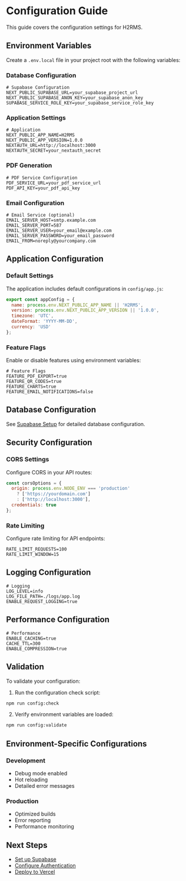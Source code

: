 # Configuration Guide

This guide covers the configuration settings for H2RMS.

## Environment Variables

Create a `.env.local` file in your project root with the following variables:

### Database Configuration

```env
# Supabase Configuration
NEXT_PUBLIC_SUPABASE_URL=your_supabase_project_url
NEXT_PUBLIC_SUPABASE_ANON_KEY=your_supabase_anon_key
SUPABASE_SERVICE_ROLE_KEY=your_supabase_service_role_key
```

### Application Settings

```env
# Application
NEXT_PUBLIC_APP_NAME=H2RMS
NEXT_PUBLIC_APP_VERSION=1.0.0
NEXTAUTH_URL=http://localhost:3000
NEXTAUTH_SECRET=your_nextauth_secret
```

### PDF Generation

```env
# PDF Service Configuration
PDF_SERVICE_URL=your_pdf_service_url
PDF_API_KEY=your_pdf_api_key
```

### Email Configuration

```env
# Email Service (optional)
EMAIL_SERVER_HOST=smtp.example.com
EMAIL_SERVER_PORT=587
EMAIL_SERVER_USER=your_email@example.com
EMAIL_SERVER_PASSWORD=your_email_password
EMAIL_FROM=noreply@yourcompany.com
```

## Application Configuration

### Default Settings

The application includes default configurations in `config/app.js`:

```javascript
export const appConfig = {
  name: process.env.NEXT_PUBLIC_APP_NAME || 'H2RMS',
  version: process.env.NEXT_PUBLIC_APP_VERSION || '1.0.0',
  timezone: 'UTC',
  dateFormat: 'YYYY-MM-DD',
  currency: 'USD'
};
```

### Feature Flags

Enable or disable features using environment variables:

```env
# Feature Flags
FEATURE_PDF_EXPORT=true
FEATURE_QR_CODES=true
FEATURE_CHARTS=true
FEATURE_EMAIL_NOTIFICATIONS=false
```

## Database Configuration

See [Supabase Setup](api/supabase-setup.md) for detailed database configuration.

## Security Configuration

### CORS Settings

Configure CORS in your API routes:

```javascript
const corsOptions = {
  origin: process.env.NODE_ENV === 'production'
    ? ['https://yourdomain.com']
    : ['http://localhost:3000'],
  credentials: true
};
```

### Rate Limiting

Configure rate limiting for API endpoints:

```env
RATE_LIMIT_REQUESTS=100
RATE_LIMIT_WINDOW=15
```

## Logging Configuration

```env
# Logging
LOG_LEVEL=info
LOG_FILE_PATH=./logs/app.log
ENABLE_REQUEST_LOGGING=true
```

## Performance Configuration

```env
# Performance
ENABLE_CACHING=true
CACHE_TTL=300
ENABLE_COMPRESSION=true
```

## Validation

To validate your configuration:

1. Run the configuration check script:
```bash
npm run config:check
```

2. Verify environment variables are loaded:
```bash
npm run config:validate
```

## Environment-Specific Configurations

### Development
- Debug mode enabled
- Hot reloading
- Detailed error messages

### Production
- Optimized builds
- Error reporting
- Performance monitoring

## Next Steps

- [Set up Supabase](api/supabase-setup.md)
- [Configure Authentication](api/authentication.md)
- [Deploy to Vercel](deployment/vercel-deployment.md)